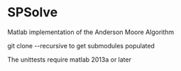 SPSolve
=======

Matlab implementation of the Anderson Moore Algorithm

git clone --recursive to get submodules populated


The unittests require matlab 2013a or later

